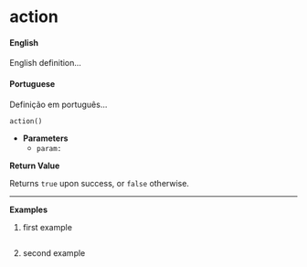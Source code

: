 
# action

<!-- tabs:start -->

#### **English**

English definition...

#### **Portuguese**

Definição em português...


<!-- tabs:end -->

```action
action()
```


- **Parameters**
  - `param:` 


**Return Value**

Returns `true` upon success, or `false` otherwise.

---

**Examples**

1. first example

```action

```

2. second example

```action

```

